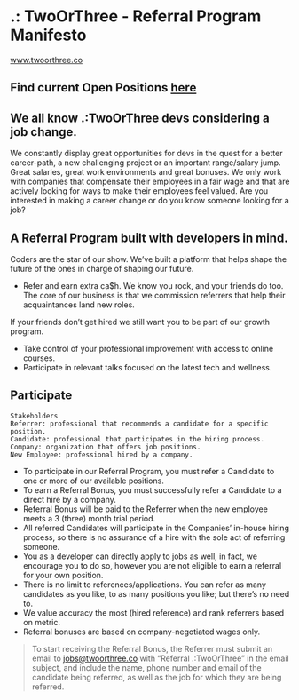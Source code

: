 # .: TwoOrThree - Referral Program Manifesto

www.twoorthree.co

## Find current Open Positions  [here](https://github.com/cartaviamTOT/referral-program/blob/main/open-positions.md)

## We all know .:TwoOrThree devs considering a job change.

We constantly display great opportunities for devs in the quest for a better career-path, a new challenging project or an important range/salary jump. 
Great salaries, great work environments and great bonuses. We only work with companies that compensate their employees in a fair wage and that are actively looking for ways to make their employees feel valued. Are you interested in making a career change or do you know someone looking for a job?


## A Referral Program built with developers in mind.
Coders are the star of our show. We’ve built a platform that helps shape the future of the ones in charge of shaping our future. 

- Refer and earn extra ca$h. We know you rock, and your friends do too. The core of our business is that we commission referrers that help their acquaintances land new roles.

If your friends don’t get hired we still want you to be part of our growth program.

- Take control of your professional improvement with access to online courses.
- Participate in relevant talks focused on the latest tech and wellness.

## Participate

```
Stakeholders
Referrer: professional that recommends a candidate for a specific position.
Candidate: professional that participates in the hiring process.
Company: organization that offers job positions.
New Employee: professional hired by a company.
```

- To participate in our Referral Program, you must refer a Candidate to one or more of our available positions.
- To earn a Referral Bonus, you must successfully refer a Candidate to a direct hire by a company.
- Referral Bonus will be paid to the Referrer when the new employee meets a 3 (three) month trial period.
- All referred Candidates will participate in the Companies’ in-house hiring process, so there is no assurance of a hire with the sole act of referring someone.
- You as a developer can directly apply to jobs as well, in fact, we encourage you to do so, however you are not eligible to earn a referral for your own position.
- There is no limit to references/applications. You can refer as many candidates as you like, to as many positions you like; but there’s no need to.
- We value accuracy the most (hired reference) and rank referrers based on metric.
- Referral bonuses are based on company-negotiated wages only.

> To start receiving the Referral Bonus, the Referrer must submit an email to jobs@twoorthree.co with “Referral .:TwoOrThree” in the email subject, and include the name, phone number and email of the candidate being referred, as well as the job for which they are being referred.
